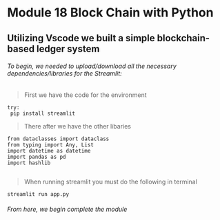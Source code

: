 # Module 18 Block Chain with Python

## Utilizing Vscode we built a simple blockchain-based ledger system

###### To begin, we needed to upload/download all the necessary dependencies/libraries for the Streamlit:
>First we have the code for the environment
 ```from IPython.display import clear_output
try:
  pip install streamlit

```
>There after we have the other libaries

```import streamlit as st
from dataclasses import dataclass
from typing import Any, List
import datetime as datetime
import pandas as pd
import hashlib


```
>When running streamlit you must do the following in terminal

```
streamlit run app.py
```

###### From here, we begin complete the module

